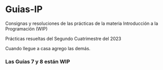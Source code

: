 # Guias-IP
Consignas y resoluciones de las prácticas de la materia Introducción a la Programación (WIP)

Prácticas resueltas del Segundo Cuatrimestre del 2023

Cuando llegue a casa agrego las demás.
### Las Guías 7 y 8 están WIP
